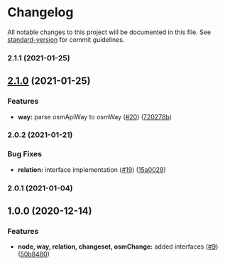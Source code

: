 # Changelog

All notable changes to this project will be documented in this file. See [standard-version](https://github.com/conventional-changelog/standard-version) for commit guidelines.

### 2.1.1 (2021-01-25)

## [2.1.0](https://github.com/MapColonies/node-osm-elements/compare/v2.0.2...v2.1.0) (2021-01-25)


### Features

* **way:** parse osmApiWay to osmWay ([#20](https://github.com/MapColonies/node-osm-elements/issues/20)) ([720278b](https://github.com/MapColonies/node-osm-elements/commit/720278bdec92adacb2514e897e7cd7eee1073d5f))

### 2.0.2 (2021-01-21)


### Bug Fixes

* **relation:** interface implementation ([#19](https://github.com/MapColonies/node-osm-elements/issues/19)) ([15a0029](https://github.com/MapColonies/node-osm-elements/commit/15a00299f31a7adacffc73a3a1ee79afc60a4e83))

### 2.0.1 (2021-01-04)

## 1.0.0 (2020-12-14)


### Features

* **node, way, relation, changeset, osmChange:** added interfaces ([#9](https://github.com/MapColonies/node-osm-elements/issues/9)) ([50b8480](https://github.com/MapColonies/node-osm-elements/commit/50b8480d8848c30ccedafcca7a2b018378a83211))
